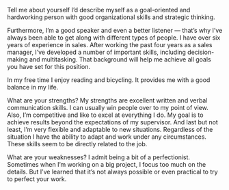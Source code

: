 Tell me about yourself
I’d describe myself as a goal-oriented and hardworking person with good organizational skills and strategic thinking.

Furthermore, I’m a good speaker and even a better listener — that’s why I’ve always been able to get along with different types of people. I have over six years of experience in sales. After working the past four years as a sales manager, I’ve developed a number of important skills, including decision-making and multitasking. That background will help me achieve all goals you have set for this position.

In my free time I enjoy reading and bicycling. It provides me with a good balance in my life.

What are your strengths?
My strengths are excellent written and verbal communication skills. I can usually win people over to my point of view. Also, I’m competitive and like to excel at everything I do. My goal is to achieve results beyond the expectations of my supervisor. And last but not least, I’m very flexible and adaptable to new situations. Regardless of the situation I have the ability to adapt and work under any circumstances. These skills seem to be directly related to the job.

What are your weaknesses?
I admit being a bit of a perfectionist. Sometimes when I’m working on a big project, I focus too much on the details. But I’ve learned that it’s not always possible or even practical to try to perfect your work.
